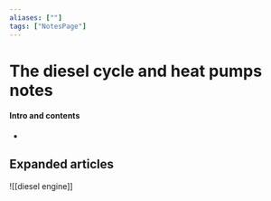 ```yaml
---
aliases: [""]
tags: ["NotesPage"]
---
```


# The diesel cycle and heat pumps notes

#### Intro and contents
- 


## Expanded articles
![[diesel engine]]
